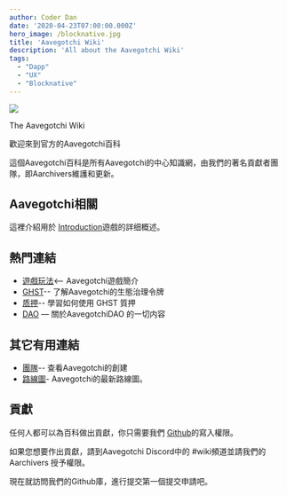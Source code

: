 ```yaml
---
author: Coder Dan
date: '2020-04-23T07:00:00.000Z'
hero_image: /blocknative.jpg
title: 'Aavegotchi Wiki'
description: 'All about the Aavegotchi Wiki'
tags:
  - "Dapp"
  - "UX"
  - "Blocknative"
---
```


<div class="headerImageContainer">
<img class="headerImage" src="/icons/introduction.svg">
<p class="headerImageText">The Aavegotchi Wiki</p>
</div>

歡迎來到官方的Aavegotchi百科

這個Aavegotchi百科是所有Aavegotchi的中心知識網，由我們的著名貢獻者團隊，即Aarchivers維護和更新。

## Aavegotchi相關

這裡介紹用於 [Introduction](https://wiki.aavegotchi.com/introduction)遊戲的詳细概述。

## 熱門連結
* [遊戲玩法](https://wiki.aavegotchi.com/gameplay)<-- Aavegotchi遊戲簡介
* [GHST](https://wiki.aavegotchi.com/ghst)-- 了解Aavegotchi的生態治理令牌
* [质押](https://wiki.aavegotchi.com/staking)-- 學習如何使用 GHST 質押
* [DAO](https://wiki.aavegotchi.com/dao) — 關於AavegotchiDAO 的一切内容

## 其它有用連結

* [團隊](https://wiki.aavegotchi.com/team)-- 查看Aavegotchi的創建
* [路線圖](https://wiki.aavegotchi.com/roadmap)- Aavegotchi的最新路線圖。



## 貢獻

任何人都可以為百科做出貢獻，你只需要我們  [Github](https://github.com/aavegotchi/aavegotchi-wiki)的寫入權限。

如果您想要作出貢獻，請到Aavegotchi Discord中的 #wiki頻道並請我們的Aarchivers 授予權限。

現在就訪問我們的Github庫，進行提交第一個提交申請吧。 